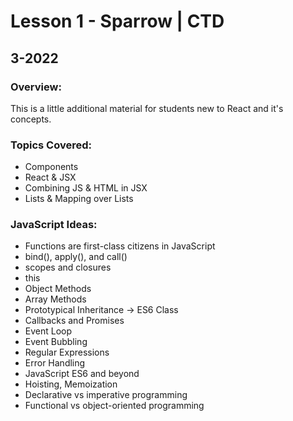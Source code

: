 # Lesson 1 - Sparrow | CTD
## 3-2022
### Overview:
This is a little additional material for students new to React and it's concepts.
### Topics Covered:
- Components
- React & JSX
- Combining JS & HTML in JSX
- Lists & Mapping over Lists
### JavaScript Ideas:
- Functions are first-class citizens in JavaScript
- bind(), apply(), and call()
- scopes and closures
- this
- Object Methods
- Array Methods
- Prototypical Inheritance -> ES6 Class
- Callbacks and Promises
- Event Loop
- Event Bubbling
- Regular Expressions
- Error Handling
- JavaScript ES6 and beyond
- Hoisting, Memoization
- Declarative vs imperative programming
- Functional vs object-oriented programming